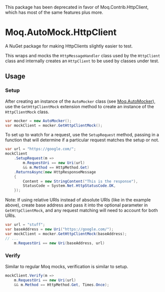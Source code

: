 This package has been deprecated in favor of Moq.Contrib.HttpClient, which has most of the same features plus more.

# Moq.AutoMock.HttpClient
A NuGet package for making HttpClients slightly easier to test.

This wraps and mocks the `HttpMessageHandler` class used by the `HttpClient` class and internally creates an `HttpClient` to be used by classes under test.

## Usage
### Setup
After creating an instance of the `AutoMocker` class (see [Moq.AutoMocker](https://github.com/moq/Moq.AutoMocker)), use the `GetHttpClientMock` extension method to create an instance of the `HttpClientMock` class.

```csharp
var mocker = new AutoMocker();
var mockClient = mocker.GetHttpClientMock();
```

To set up to watch for a request, use the `SetupRequest` method, passing in a function that will determine if a particular request matches the setup or not.
```csharp
var url = "https://google.com/";
mockClient
    .SetupRequest(m =>
        m.RequestUri == new Uri(url)
        && m.Method == HttpMethod.Get)
    .ReturnsAsync(new HttpResponseMessage
    {
        Content = new StringContent("This is the response"),
        StatusCode = System.Net.HttpStatusCode.OK,
    });
```

Note: If using relative URIs instead of absolute URIs (like in the example above), create base address and pass it into the optional parameter in `GetHttpClientMock`, and any request matching will need to account for both URIs.
```csharp
var url = "stuff";
var baseAddress = new Uri("https://google.com/");
var mockClient = mocker.GetHttpClientMock(baseAddress);
// ...
    m.RequestUri == new Uri(baseAddress, url)
```

### Verify
Similar to regular Moq mocks, verification is similar to setup.
```csharp
mockClient.Verify(m =>
    m.RequestUri == new Uri(url)
    && m.Method == HttpMethod.Get, Times.Once);
```
